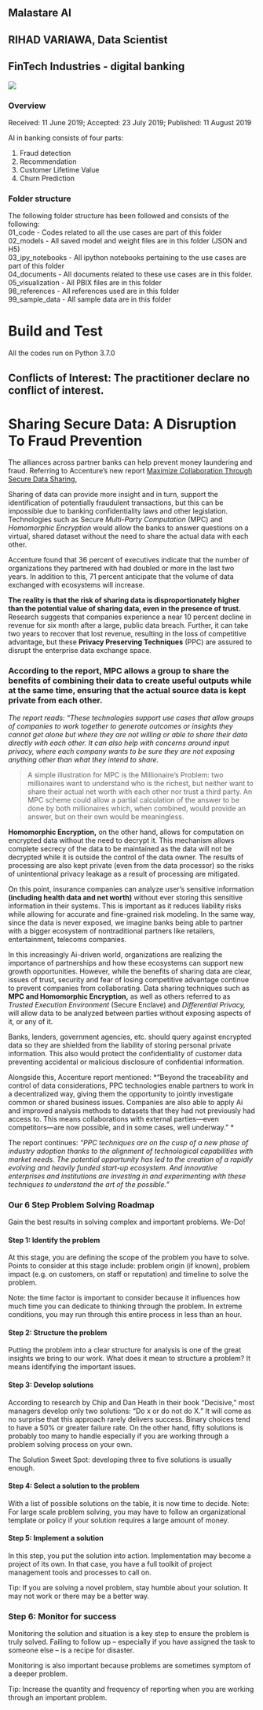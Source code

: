 ## Malastare AI
## RIHAD VARIAWA, Data Scientist
## FinTech Industries - digital banking

![](https://media.giphy.com/media/xTiTntOKF6uzXbMX28/giphy.gif)

### Overview 

Received: 11 June 2019; Accepted: 23 July 2019; Published: 11 August 2019

AI in banking consists of four parts:
1) Fraud detection
2) Recommendation
3) Customer Lifetime Value
4) Churn Prediction

### Folder structure

The following folder structure has been followed and consists of the following: <br/>
01_code - Codes related to all the use cases are part of this folder <br/>
02_models - All saved model and weight files are in this folder (JSON and H5) <br/>
03_ipy_notebooks - All ipython notebooks pertaining to the use cases are part of this folder <br/>
04_documents - All documents related to these use cases are in this folder. <br/>
05_visualization - All PBIX files are in this folder <br/>
98_references - All references used are in this folder <br/>
99_sample_data - All sample data are in this folder <br/>

# Build and Test
All the codes run on Python 3.7.0

## Conflicts of Interest: The practitioner declare no conflict of interest.


# Sharing Secure Data: A Disruption To Fraud Prevention
The alliances across partner banks can help prevent money laundering and fraud. Referring to Accenture’s new report [Maximize Collaboration Through Secure Data Sharing,](https://www.accenture.com/us-en/insights/digital/maximize-collaboration-secure-data-sharing) 

Sharing of data can provide more insight and in turn, support the identification of potentially fraudulent transactions, but this can be impossible due to banking confidentiality laws and other legislation. Technologies such as Secure *Multi-Party Computation* (MPC) and *Homomorphic Encryption* would allow the banks to answer questions on a virtual, shared dataset without the need to share the actual data with each other. 

Accenture found that 36 percent of executives indicate that the number of organizations they partnered with had doubled or more in the last two years. In addition to this, 71 percent anticipate that the volume of data exchanged with ecosystems will increase. 

**The reality is that the risk of sharing data is disproportionately higher than the potential value of sharing data, even in the presence of trust.** Research suggests that companies experience a near 10 percent decline in revenue for six month after a large, public data breach. Further, it can take two years to recover that lost revenue, resulting in the loss of competitive advantage, but these **Privacy Preserving Techniques** (PPC) are assured to disrupt the enterprise data exchange space.

### According to the report, MPC allows a group to share the benefits of combining their data to create useful outputs while at the same time, ensuring that the actual source data is kept private from each other. 

*The report reads: “These technologies support use cases that allow groups of companies to work together to generate outcomes or insights they cannot get alone but where they are not willing or able to share their data directly with each other. It can also help with concerns around input privacy, where each company wants to be sure they are not exposing anything other than what they intend to share.*

> A simple illustration for MPC is the Millionaire’s Problem: two millionaires want to understand who is the richest, but neither want to share their actual net worth with each other nor trust a third party. An MPC scheme could allow a partial calculation of the answer to be done by both millionaires which, when combined, would provide an answer, but on their own would be meaningless.

**Homomorphic Encryption,** on the other hand, allows for computation on encrypted data without the need to decrypt it. This mechanism allows complete secrecy of the data to be maintained as the data will not be decrypted while it is outside the control of the data owner. The results of processing are also kept private (even from the data processor) so the risks of unintentional privacy leakage as a result of processing are mitigated.

On this point, insurance companies can analyze user’s sensitive information **(including health data and net worth)** without ever storing this sensitive information in their systems. This is important as it reduces liability risks while allowing for accurate and fine-grained risk modeling. In the same way, since the data is never exposed, we imagine banks being able to partner with a bigger ecosystem of nontraditional partners like retailers, entertainment, telecoms companies.

In this increasingly Ai-driven world, organizations are realizing the importance of partnerships and how these ecosystems can support new growth opportunities. However, while the benefits of sharing data are clear, issues of trust, security and fear of losing competitive advantage continue to prevent companies from collaborating. Data sharing techniques such as **MPC and Homomorphic Encryption,** as well as others referred to as *Trusted Execution Environment* (Secure Enclave) and *Differential Privacy,* will allow data to be analyzed between parties without exposing aspects of it, or any of it. 

Banks, lenders, government agencies, etc. should query against encrypted data so they are shielded from the liability of storing personal private information. This also would protect the confidentiality of customer data preventing accidental or malicious disclosure of confidential information.

Alongside this, Accenture report mentioned: *“Beyond the traceability and control of data considerations, PPC technologies enable partners to work in a decentralized way, giving them the opportunity to jointly investigate common or shared business issues. Companies are also able to apply Ai and improved analysis methods to datasets that they had not previously had access to. This means collaborations with external parties—even competitors—are now possible, and in some cases, well underway.” *

The report continues: *“PPC techniques are on the cusp of a new phase of industry adoption thanks to the alignment of technological capabilities with market needs. The potential opportunity has led to the creation of a rapidly evolving and heavily funded start-up ecosystem. And innovative enterprises and institutions are investing in and experimenting with these techniques to understand the art of the possible.”*

### Our 6 Step Problem Solving Roadmap

Gain the best results in solving complex and important problems. We-Do!

#### Step 1: Identify the problem
At this stage, you are defining the scope of the problem you have to solve. Points to consider at this stage include: problem origin (if known), problem impact (e.g. on customers, on staff or reputation) and timeline to solve the problem.

Note: the time factor is important to consider because it influences how much time you can dedicate to thinking through the problem. In extreme conditions, you may run through this entire process in less than an hour.

#### Step 2: Structure the problem
Putting the problem into a clear structure for analysis is one of the great insights we bring to our work. What does it mean to structure a problem? It means identifying the important issues.

#### Step 3: Develop solutions
According to research by Chip and Dan Heath in their book “Decisive,” most managers develop only two solutions: “Do x or do not do X.” It will come as no surprise that this approach rarely delivers success. Binary choices tend to have a 50% or greater failure rate. On the other hand, fifty solutions is probably too many to handle especially if you are working through a problem solving process on your own.

The Solution Sweet Spot: developing three to five solutions is usually enough.

#### Step 4: Select a solution to the problem
With a list of possible solutions on the table, it is now time to decide. 
Note: For large scale problem solving, you may have to follow an organizational template or policy if your solution requires a large amount of money.

#### Step 5: Implement a solution
In this step, you put the solution into action. Implementation may become a project of its own. In that case, you have a full toolkit of project management tools and processes to call on.

Tip: If you are solving a novel problem, stay humble about your solution. It may not work or there may be a better way.

### Step 6: Monitor for success
Monitoring the solution and situation is a key step to ensure the problem is truly solved. Failing to follow up – especially if you have assigned the task to someone else – is a recipe for disaster. 

Monitoring is also important because problems are sometimes symptom of a deeper problem.

Tip: Increase the quantity and frequency of reporting when you are working through an important problem.

